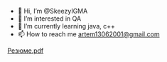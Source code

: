 - 👋 Hi, I’m @SkeezyIGMA
- 👀 I’m interested in QA
- 🌱 I’m currently learning java, c++
- 📫 How to reach me artem13062001@gmail.com

[Резюме.pdf](https://github.com/SkeezyIGMA/SkeezyIGMA/files/7177410/11.pdf)

